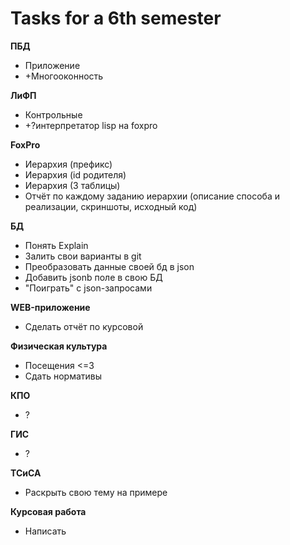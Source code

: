 # Tasks for a 6th semester
**ПБД**
  * Приложение
  * +Многооконность

**ЛиФП**
* Контрольные
* +?интерпретатор lisp на foxpro

**FoxPro**
* Иерархия (префикс)
* Иерархия (id родителя)
* Иерархия (3 таблицы)
* Отчёт по каждому заданию иерархии (описание способа и реализации, скриншоты, исходный код)

**БД**
* Понять Explain
* Залить свои варианты в git
* Преобразовать данные своей бд в json
* Добавить jsonb поле в свою БД
* "Поиграть" с json-запросами 

**WEB-приложение**
* Сделать отчёт по курсовой

**Физическая культура**
* Посещения <=3
* Сдать нормативы

**КПО**
* ?

**ГИС**
* ?

**ТСиСА**
* Раскрыть свою тему на примере

**Курсовая работа**
* Написать
